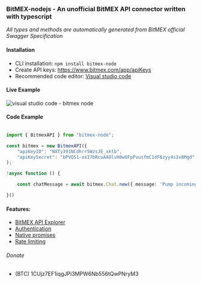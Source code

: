### BitMEX-nodejs - An unofficial BitMEX API connector written with typescript

*All types and methods are automatically generated from BitMEX official Swagger Specification*

#### Installation  

  - CLI installation: `npm install bitmex-node`
  - Create API keys: https://www.bitmex.com/app/apiKeys
  - Recommended code editor: [Visual studio code](https://code.visualstudio.com/)

#### Live Example

![visual studio code - bitmex node](https://user-images.githubusercontent.com/3116399/42608773-033cc7ec-8592-11e8-93aa-31ae365072bc.gif)

####  Code Example

```typescript

import { BitmexAPI } from "bitmex-node";

const bitmex = new BitmexAPI({
    "apiKeyID": "NXTy391NCdhrrSWzsJE_xktb",
    "apiKeySecret": "bPVQ51-xxI7bRcuAAOlvH0wUFpPvusfmC1dF6zyy4s3v8Mgd"
);

!async function () {

    const chatMessage = await bitmex.Chat.new({ message: 'Pump incoming !!! ' });

}()

```

#### Features:

- [BitMEX API Explorer](https://www.bitmex.com/api/explorer/#/)
- [Authentication](https://www.bitmex.com/app/apiKeysUsage)
- [Native promises](https://developer.mozilla.org/en-US/docs/Web/JavaScript/Reference/Global_Objects/Promise)
- [Rate limiting](https://www.bitmex.com/app/restAPI#Request-Rate-Limits)

###### Donate
 - (BTC) 1CUjz7EF1iqgJPi3MPW6Nb556tQwPNryM3
